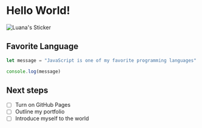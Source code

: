 # Hello World!

![Luana's Sticker](https://github.com/user-attachments/assets/6071d9a8-578e-43af-90db-d921986f5a4b)

## Favorite Language
``` javascript
let message = "JavaScript is one of my favorite programming languages"

console.log(message)
```
## Next steps
- [ ] Turn on GitHub Pages
- [ ] Outline my portfolio
- [ ] Introduce myself to the world
